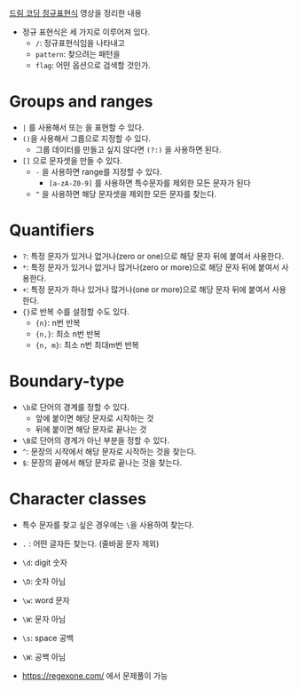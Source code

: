 [드림 코딩 정규표현식](https://www.youtube.com/watch?v=t3M6toIflyQ) 영상을 정리한 내용
- 정규 표현식은 세 가지로 이루어져 있다.
	- `/`: 정규표현식임을 나타내고
	- `pattern`: 찾으려는 패턴을
	- `flag`: 어떤 옵션으로 검색할 것인가.

# Groups and ranges
- `|` 를 사용해서 또는 을 표현할 수 있다.
- `()`을 사용해서 그룹으로 지정할 수 있다.
	- 그룹 데이터를 만들고 싶지 않다면 `(?:)` 을 사용하면 된다.
- `[]` 으로 문자셋을 만들 수 있다.
	- `-` 을 사용하면 range를 지정할 수 있다.
		- `[a-zA-Z0-9]` 를 사용하면 특수문자를 제외한 모든 문자가 된다
	- `^` 을 사용하면 해당 문자셋을 제외한 모든 문자를 찾는다.

# Quantifiers
- `?`: 특정 문자가 있거나 없거나(zero or one)으로 해당 문자 뒤에 붙여서 사용한다.
- `*`: 특정 문자가 있거나 없거나 많거나(zero or more)으로 해당 문자 뒤에 붙여서 사용한다.
- `+`: 특정 문자가 하나 있거나 많거나(one or more)으로 해당 문자 뒤에 붙여서 사용한다.
- `{}`로 반복 수를 설정할 수도 있다.
	- `{n}`: n번 반복
	- `{n,}`: 최소 n번 반복
	- `{n, m}`: 최소 n번 최대m번 반복

# Boundary-type
- `\b`로 단어의 경계를 정할 수 있다.
	- 앞에 붙이면 해당 문자로 시작하는 것
	- 뒤에 붙이면 해당 문자로 끝나는 것
- `\B`로 단어의 경계가 아닌 부분을 정할 수 있다.
- `^`: 문장의 시작에서 해당 문자로 시작하는 것을 찾는다.
- `$`: 문장의 끝에서 해당 문자로 끝나는 것을 찾는다.

# Character classes
- 특수 문자를 찾고 싶은 경우에는 `\`을 사용하여 찾는다.
- `.` : 어떤 글자든 찾는다. (줄바꿈 문자 제외)
- `\d`: digit 숫자
- `\D`: 숫자 아님
- `\w`: word 문자
- `\W`: 문자 아님
- `\s`: space 공백
- `\W`: 공백 아님

- https://regexone.com/ 에서 문제풀이 가능